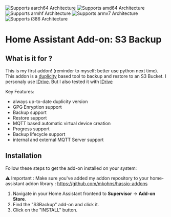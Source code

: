 ![Supports aarch64 Architecture][aarch64-shield] ![Supports amd64 Architecture][amd64-shield] ![Supports armhf Architecture][armhf-shield] ![Supports armv7 Architecture][armv7-shield] ![Supports i386 Architecture][i386-shield]

[aarch64-shield]: https://img.shields.io/badge/aarch64-yes-green.svg
[amd64-shield]: https://img.shields.io/badge/amd64-yes-green.svg
[armhf-shield]: https://img.shields.io/badge/armhf-yes-green.svg
[armv7-shield]: https://img.shields.io/badge/armv7-yes-green.svg
[i386-shield]: https://img.shields.io/badge/i386-yes-green.svg

# Home Assistant Add-on: S3 Backup

## What is it for ?

This is my first addon! (reminder to myself: better use python next time).
This addon is a [duplicity](https://duplicity.nongnu.org/vers7/duplicity.1.html) based tool to backup and restore to an S3 Bucket.
I personaly use [IDrive](https://www.idrive.com/). But I also tested it with [IDrive](https://min.io/)

Key Features:

- always up-to-date duplicity version
- GPG Enryption support
- Backup support 
- Restore support
- MQTT based automatic virtual device creation
- Progress support
- Backup lifecycle support
- internal and external MQTT Server support


## Installation

Follow these steps to get the add-on installed on your system:

:warning: Important : Make sure you've added my addon repository to your home-assistant addon library : https://github.com/mkohns/hassio-addons

1. Navigate in your Home Assistant frontend to **Supervisor** -> **Add-on Store**.
2. Find the "S3Backup" add-on and click it.
3. Click on the "INSTALL" button.
